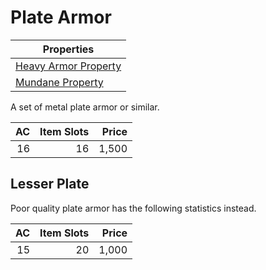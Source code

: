 # Plate Armor

| Properties                                                                |
| ------------------------------------------------------------------------- |
| [Heavy Armor Property](../../Armor%20Properties/Heavy%20Armor%20Property.md) |
| [Mundane Property](../../Material%20Properties/Mundane%20Property.md)  |

A set of metal plate armor or similar.

|  AC | Item Slots | Price |
| --: | ---------: | ----: |
|  16 |         16 | 1,500 |

## Lesser Plate

Poor quality plate armor has the following statistics instead.

|  AC | Item Slots | Price |
| --: | ---------: | ----: |
|  15 |         20 | 1,000 |
